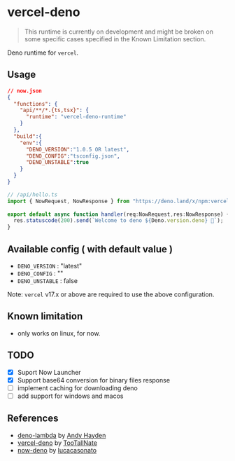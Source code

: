 # vercel-deno
> This runtime is currently on development and might be broken on some specific cases specified in the Known Limitation section.

Deno runtime for `vercel`.

## Usage

```json
// now.json
{
  "functions": {
    "api/**/*.{ts,tsx}": {
      "runtime": "vercel-deno-runtime"
    }
  },
  "build":{
    "env":{
      "DENO_VERSION":"1.0.5 OR latest",
      "DENO_CONFIG":"tsconfig.json",
      "DENO_UNSTABLE":true
    }
  }
}
```

```ts
// /api/hello.ts
import { NowRequest, NowResponse } from "https://deno.land/x/npm:vercel-deno-runtime/dist/boot/nowHandler.ts";
  
export default async function handler(req:NowRequest,res:NowResponse) {
  res.statuscode(200).send(`Welcome to deno ${Deno.version.deno} 🦕`);
}
```

## Available config ( with default value )
 - `DENO_VERSION` : "latest"
 - `DENO_CONFIG` : ""
 - `DENO_UNSTABLE` : false

Note: `vercel` v17.x or above are required to use the above configuration.

## Known limitation
- only works on linux, for now.

## TODO
- [x] Suport Now Launcher
- [x] Support base64 conversion for binary files response
- [ ] implement caching for downloading deno 
- [ ] add support for windows and macos

## References
- [deno-lambda](https://github.com/hayd/deno-lambda) by [Andy Hayden](https://github.com/hayd)
- [vercel-deno](https://github.com/TooTallNate/vercel-deno) by [TooTallNate](https://github.com/TooTallNate)
- [now-deno](https://github.com/lucacasonato/now-deno) by [lucacasonato](https://github.com/lucacasonato)
